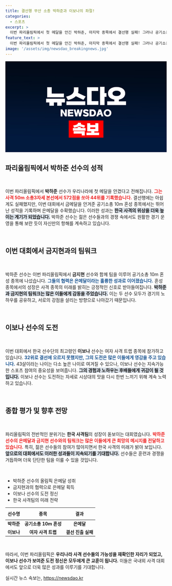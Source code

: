 ```yaml
---
title: 결선행 무산 소총 박하준과 이보나의 좌절!
categories:
  - 스포츠
excerpt: >
  이번 파리올림픽에서 첫 메달을 안긴 박하준, 마지막 종목에서 결선행 실패! 그러나 공기소총 10m 혼성 은메달로 빛나는 기록 남겼다. 한국 사격의 희망이자, 최고령 선수의 도전도 주목받고 있다.
feature_text: >
  이번 파리올림픽에서 첫 메달을 안긴 박하준, 마지막 종목에서 결선행 실패! 그러나 공기소총 10m 혼성 은메달로 빛나는 기록 남겼다. 한국 사격의 희망이자, 최고령 선수의 도전도 주목받고 있다.
image: '/assets/img/newsdao_breakingnews.jpg'
---
```


<p><img src="/assets/img/newsdao_breakingnews.jpg" alt="ranknews 속보" /></p>

<h2 data-ke-size="size26">파리올림픽에서 박하준 선수의 성적</h2>

<p data-ke-size="size16">&nbsp;</p>

<p>이번 파리올림픽에서 <b>박하준</b> 선수가 우리나라에 첫 메달을 안겼다고 전해집니다. <b><span style="color: #ee2323;">그는 사격 50m 소총3자세 본선에서 572점을 쏘아 44위를 기록했습니다.</span></b> 결선행에는 아쉽게도 실패했지만, 이번 대회에서 금메달을 안겨준 공기소총 10m 혼성 종목에서는 뛰어난 성적을 기록하며 은메달을 수확했습니다. 이러한 성과는 <b><span style="background-color: #21538527;">한국 사격의 위상을 더욱 높이는 계기가 되었습니다.</span></b> 박하준 선수는 젊은 선수들과의 경쟁 속에서도 원활한 경기 운영을 통해 보란 듯이 자신만의 항해를 계속하고 있습니다. </p>

<p data-ke-size="size16">&nbsp;</p>

<h2 data-ke-size="size26">이번 대회에서 금지현과의 팀워크</h2>

<p data-ke-size="size16">&nbsp;</p>

<p>박하준 선수는 이번 파리올림픽에서 <b>금지현</b> 선수와 함께 팀을 이루어 공기소총 10m 혼성 종목에 나섰습니다. <b><span style="color: #1a5490;">그들의 협력은 은메달이라는 훌륭한 성과로 이어졌습니다.</span></b> 혼성 종목에서의 성장은 사격 종목의 미래를 밝히는 긍정적인 신호로 받아들여집니다. <b><span style="background-color: #21538527;">박하준과 금지현의 팀워크는 많은 이들에게 감동을 주었습니다.</span></b> 이는 두 선수 모두가 경기의 노하우를 공유하고, 서로의 강점을 살리는 방향으로 나아갔기 때문입니다. </p>

<p data-ke-size="size16">&nbsp;</p>

<h2 data-ke-size="size26">이보나 선수의 도전</h2>

<p data-ke-size="size16">&nbsp;</p>

<p>이번 대회에서 한국 선수단의 최고령인 <b>이보나</b> 선수는 여자 사격 트랩 종목에 참가하고 있습니다. <b><span style="color: #1a5490;">32위로 결선에 오르지 못했지만, 그의 도전은 많은 이들에게 영감을 주고 있습니다.</span></b> 43살이라는 나이는 다소 높은 나이로 여겨질 수 있으나, 이보나 선수는 지속가능한 스포츠 참여의 중요성을 보여줍니다. <b><span style="background-color: #21538527;">그의 경험과 노하우는 후배들에게 귀감이 될 것입니다.</span></b> 이보나 선수는 도전하는 자세로 시상대의 맛을 다시 한번 느끼기 위해 계속 노력하고 있습니다. </p>

<p data-ke-size="size16">&nbsp;</p>

<h2 data-ke-size="size26">종합 평가 및 향후 전망</h2>

<p data-ke-size="size16">&nbsp;</p>

<p>파리올림픽의 전반적인 분위기는 <b>한국 사격팀</b>의 성장이 돋보이는 대회였습니다. <b><span style="color: #ee2323;">박하준 선수의 은메달과 금지현 선수와의 팀워크는 많은 이들에게 큰 희망의 메시지를 전달하고 있습니다.</span></b> 특히, 젊은 선수들의 참여가 많아지면서 한국 사격의 미래가 밝아 보입니다. <b><span style="background-color: #21538527;">앞으로의 대회에서도 이러한 성과들이 지속되기를 기대합니다.</span></b> 선수들은 훈련과 경쟁을 거듭하며 더욱 단단한 팀을 이룰 수 있을 것입니다. </p>

<p data-ke-size="size16">&nbsp;</p>

<ul>
    <li>박하준 선수의 올림픽 은메달 성취</li>
    <li>금지현과의 협력으로 은메달 획득</li>
    <li>이보나 선수의 도전 정신</li>
    <li>한국 사격팀의 미래 전략</li>
</ul>

<table style="width: 100%; border-collapse: collapse;">
    <thead>
        <tr>
            <th style="text-align: center; height: 30px;"><b>선수명</b></th>
            <th style="text-align: center; height: 30px;"><b>종목</b></th>
            <th style="text-align: center; height: 30px;"><b>결과</b></th>
        </tr>
    </thead>
    <tbody>
        <tr>
            <td style="text-align: center; height: 17px;"><b>박하준</b></td>
            <td style="text-align: center; height: 17px;"><b>공기소총 10m 혼성</b></td>
            <td style="text-align: center; height: 17px;"><b>은메달</b></td>
        </tr>
        <tr>
            <td style="text-align: center; height: 17px;"><b>이보나</b></td>
            <td style="text-align: center; height: 17px;"><b>여자 사격 트랩</b></td>
            <td style="text-align: center; height: 17px;"><b>결선 진출 실패</b></td>
        </tr>
    </tbody>
</table>

<p data-ke-size="size16">&nbsp;</p>

<p>따라서, 이번 파리올림픽은 <b>우리나라 사격 선수들의 가능성을 재확인한 자리가 되었고, 이보나 선수가 보여준 도전 정신은 모두에게 큰 교훈이 됩니다.</b> 이들은 국내외 사격 대회에서도 앞으로 더욱 많은 성과를 이루기를 기대합니다.</p>
실시간 뉴스 속보는, <a href="https://newsdao.kr" rel="dofollow">https://newsdao.kr</a>


